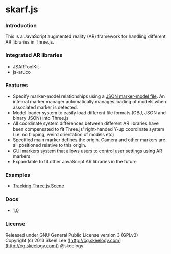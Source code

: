 skarf.js
========

### Introduction

This is a JavaScript augmented reality (AR) framework for handling different AR libraries in Three.js.

### Integrated AR libraries

 * JSARToolKit
 * js-aruco

### Features

 * Specify marker-model relationships using a [JSON marker-model file](https://github.com/skeelogy/skarf.js/blob/master/examples/models/models_jsartoolkit.json). An internal marker manager automatically manages loading of models when associated marker is detected.
 * Model loader system to easily load different file formats (OBJ, JSON and binary JSON) into Three.js
 * All coordinate system differences between different AR libraries have been compensated to fit Three.js' right-handed Y-up coordinate system (i.e. no flipping, weird orientation of models etc)
 * Specified main marker defines the origin. Camera and other markers are all positioned relative to this origin.
 * GUI markers system that allows users to control user settings using AR markers
 * Expandable to fit other JavaScript AR libraries in the future

### Examples

* [Tracking Three.js Scene](http://skeelogy.github.io/skarf.js/examples/skarf_trackThreejsScene.html)

### Docs

* [1.0](http://skeelogy.github.io/skarf.js/docs/1.0)

### License

Released under GNU General Public License version 3 (GPLv3)<br/>
Copyright (c) 2013 Skeel Lee ([http://cg.skeelogy.com](http://cg.skeelogy.com)) @skeelogy
